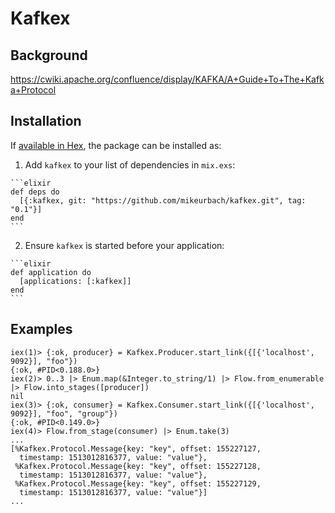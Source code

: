 # Kafkex

## Background

https://cwiki.apache.org/confluence/display/KAFKA/A+Guide+To+The+Kafka+Protocol

## Installation

If [available in Hex](https://hex.pm/docs/publish), the package can be installed as:

  1. Add `kafkex` to your list of dependencies in `mix.exs`:

    ```elixir
    def deps do
      [{:kafkex, git: "https://github.com/mikeurbach/kafkex.git", tag: "0.1"}]
    end
    ```

  2. Ensure `kafkex` is started before your application:

    ```elixir
    def application do
      [applications: [:kafkex]]
    end
    ```

## Examples

```
iex(1)> {:ok, producer} = Kafkex.Producer.start_link({[{'localhost', 9092}], "foo"})
{:ok, #PID<0.188.0>}
iex(2)> 0..3 |> Enum.map(&Integer.to_string/1) |> Flow.from_enumerable |> Flow.into_stages([producer])
nil
iex(3)> {:ok, consumer} = Kafkex.Consumer.start_link({[{'localhost', 9092}], "foo", "group"})
{:ok, #PID<0.149.0>}
iex(4)> Flow.from_stage(consumer) |> Enum.take(3)
...
[%Kafkex.Protocol.Message{key: "key", offset: 155227127,
  timestamp: 1513012816377, value: "value"},
 %Kafkex.Protocol.Message{key: "key", offset: 155227128,
  timestamp: 1513012816377, value: "value"},
 %Kafkex.Protocol.Message{key: "key", offset: 155227129,
  timestamp: 1513012816377, value: "value"}]
...
```
